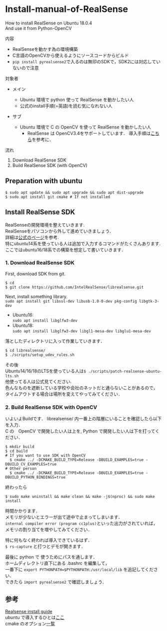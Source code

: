 # Install-manual-of-RealSense
How to install RealSense on Ubuntu 18.0.4  
And use it from Python-OpenCV

内容  
* RealSenseを動かす為の環境構築  
* C言語のOpenCVから使えるようにソースコードからビルド  
* `pip install pyrealsense2`で入るのは無印のSDKで，SDK2には対応していないので注意  

対象者  
* メイン  
  * Ubuntu 環境で python 使って RealSense を動かしたい人
  * 公式のinstall手順(=英語)を読む気になれない人  

* サブ  
  * Ubuntu 環境で C の OpenCV を使って RealSense を動かしたい人
    * RealSense は OpenCV3.4をサポートしています．
  導入手順は[こちら](https://github.com/bulauza/Install-manual-of-OpenCV3.4/blob/master/README.md)を参考に．

流れ  
1. Download RealSense SDK  
2. Build RealSense SDK (with OpenCV)  

## Preparation with ubuntu
```
$ sudo apt update && sudo apt upgrade && sudo apt dist-upgrade
$ sudo apt install git cmake # If not installed
```

## Install RealSense SDK
RealSenseの開発環境を整えていきます.  
RealSenseをパソコンから外して進めていきましょう．  
詳細は[公式のページ](https://github.com/IntelRealSense/librealsense/blob/master/doc/installation.md)を参考.  
特にubuntu14系を使っている人は追加で入力するコマンドがたくさんあります.  
ここではubuntu16/18系での構築を想定して書いていきます．  

### 1. Download RealSense SDK  
First, download SDK from git.  
```
$ cd
$ git clone https://github.com/IntelRealSense/librealsense.git
```
Next, install something library.  
`sudo apt install git libssl-dev libusb-1.0-0-dev pkg-config libgtk-3-dev`  
* Ubuntu16:  
  `sudo apt install libglfw3-dev`
* Ubuntu18:  
  `sudo apt install libglfw3-dev libgl1-mesa-dev libglu1-mesa-dev`  

落としたディレクトリに入って作業していきます．  
```
$ cd librealsense/
$ ./scripts/setup_udev_rules.sh
```
その後  
Ubuntu14/16/18のLTSを使っている人は`$ ./scripts/patch-realsense-ubuntu-lts.sh`  
他使ってる人は公式見てください.  
色んなものを遮断している学校や会社のネットだと通らないことがあるので，  
タイムアウトする場合は場所を変えてやってみてください．  


### 2. Build RealSense SDK with OpenCV  
いよいよBuildです．
librealsense/ 内一番上の階層にいることを確認したら以下を入力．  
C の　OpenCV で開発したい人は上を, Python で開発したい人は下を打ってください．
```
$ mkdir build
$ cd build
# If you want to use SDK with OpenCV 
  $ cmake ../ -DCMAKE_BUILD_TYPE=Release -DBUILD_EXAMPLES=true -DBUILD_CV_EXAMPLES=true
# Other person
  $ cmake ../ -DCMAKE_BUILD_TYPE=Release -DBUILD_EXAMPLES=true -DBUILD_PYTHON_BINDINGS=true
```

終わったら
```
$ sudo make uninstall && make clean && make -j$(nproc) && sudo make install
```
時間かかります．    
メモリが少ないとエラーが出て途中で止まってしまいます．  
`internal compiler error (program cc1plus)`といった出力がされていれば，  
メモリの割り当てを増やしてみてください．  

特に何もなく終われば導入できているはず．  
`$ rs-capture` と打つとデモが開きます．  

最後に python で 使うためにパスを通します．  
ホームディレクトリ直下にある .bashrc を編集して，  
一番下に `export PYTHONPATH=$PYTHONPATH:/usr/local/lib` を追記してください．  
できたら `import pyrealsense2` で確認しましょう．  



## 参考  
[Realsense install guide](https://github.com/IntelRealSense/librealsense)  
ubuntu で導入するひとは[ここ](https://github.com/IntelRealSense/librealsense/blob/master/doc/installation.md)  
cmake のオプション[一覧](https://github.com/IntelRealSense/librealsense/wiki/Build-Configuration)
